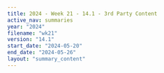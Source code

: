 ```yaml
---
title: 2024 - Week 21 - 14.1 - 3rd Party Content
active_nav: summaries
year: "2024"
filename: "wk21"
version: "14.1"
start_date: "2024-05-20"
end_date: "2024-05-26"
layout: "summary_content"
---
```

